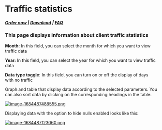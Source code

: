 # Traffic statistics

#####  [Order now](https://panel.puqcloud.com/index.php?rp=/store/whmcs-module-wireguard-vpn) | [Download](https://download.puqcloud.com/WHMCS/servers/PUQ_WHMCS-WireGuard-VPN/) | [FAQ](https://faq.puqcloud.com/)

### This page displays information about client traffic statistics

**Month:** In this field, you can select the month for which you want to view traffic data

**Year:** In this field, you can select the year for which you want to view traffic data

**Data type toggle:** In this field, you can turn on or off the display of days with no traffic

Graph and table that display data according to the selected parameters. You can also sort data by clicking on the corresponding headings in the table.

[![image-1684487488555.png](https://doc.puq.info/uploads/images/gallery/2023-05/scaled-1680-/image-1684487488555.png)](https://doc.puq.info/uploads/images/gallery/2023-05/image-1684487488555.png)

Displaying data with the option to hide nulls enabled looks like this:

[![image-1684487123060.png](https://doc.puq.info/uploads/images/gallery/2023-05/scaled-1680-/image-1684487123060.png)](https://doc.puq.info/uploads/images/gallery/2023-05/image-1684487123060.png)

